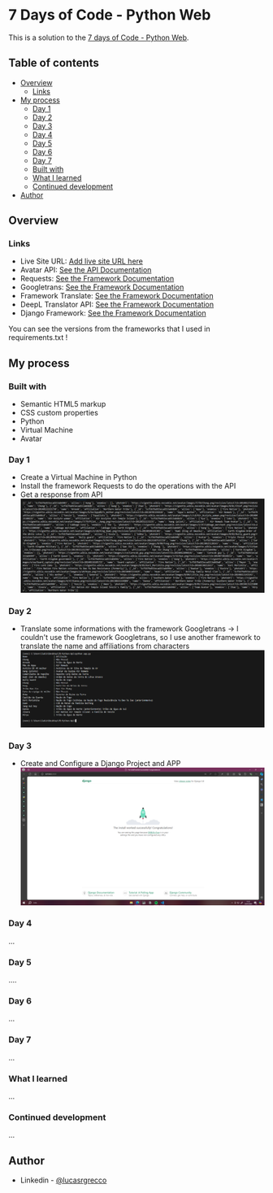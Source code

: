 # 7 Days of Code - Python Web

This is a solution to the [7 days of Code - Python Web](https://7daysofcode.io/matricula/python-web).

## Table of contents

- [Overview](#overview)
  - [Links](#links)
- [My process](#my-process)
  - [Day 1](#day-1)
  - [Day 2](#day-2)
  - [Day 3](#day-3)
  - [Day 4](#day-4)
  - [Day 5](#day-5)
  - [Day 6](#day-6)
  - [Day 7](#day-7)
  - [Built with](#built-with)
  - [What I learned](#what-i-learned)
  - [Continued development](#continued-development)
- [Author](#author)



## Overview

### Links

- Live Site URL: [Add live site URL here](https://your-live-site-url.com)
- Avatar API: [See the API Documentation](https://last-airbender-api.fly.dev/)
- Requests: [See the Framework Documentation](https://requests.readthedocs.io/en/latest/user/quickstart/)
- Googletrans: [See the Framework Documentation](https://py-googletrans.readthedocs.io/en/latest/?utm_medium=email&_hsenc=p2ANqtz-_KfK3A64FgSR7nGecwB4GZaTsdyFfHlZ07HhrhNh2jAEdrHXUKcNY9zqj5td_mlI2CJa2OtvbP0K8c7JMqpgf5X7kTkg&_hsmi=302796911&utm_content=302796911&utm_source=hs_automation)
- Framework Translate: [See the Framework Documentation](https://pypi.org/project/translate/)
- DeepL Translator API: [See the Framework Documentation](https://github.com/DeepLcom/deepl-python)
- Django Framework: [See the Framework Documentation](https://docs.djangoproject.com/en/5.0/)

You can see the versions from the frameworks that I used in requirements.txt !


## My process

### Built with

- Semantic HTML5 markup
- CSS custom properties
- Python
- Virtual Machine
- Avatar 

### Day 1
- Create a Virtual Machine in Python
- Install the framework Requests to do the operations with the API
- Get a response from API
![](./screenshot/day%201%20-%20response.png)

### Day 2
- Translate some informations with the framework Googletrans -> I couldn't use the framework Googletrans, so I use another framework to translate the name and affiliations from characters
![](./screenshot/day%202%20-%20translations.png)

### Day 3
- Create and Configure a Django Project and APP
![](./screenshot/day%203%20-%20django%20web.png)

### Day 4
...

### Day 5
....

### Day 6
...

### Day 7
...

### What I learned
...

### Continued development
...

## Author
- Linkedin - [@lucasrgrecco](https://www.linkedin.com/in/lucasrgrecco)

